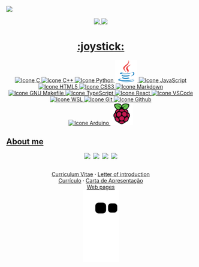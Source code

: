 ![](https://readme-typing-svg.herokuapp.com?font=JetBrains&color=3A9CDF&size=30&duration=3000&width=600&lines=Hello,+I+am+David+Propato;And+this+is+my+Github!)

 <div align="center">
   <a href="https://github.com/Propato">
   <img height="180em" src="https://github-readme-stats.vercel.app/api?username=Propato&show_icons=true&theme=tokyonight&count_private=true&hide=stars"/>
   <img height="180em" src="https://github-readme-stats.vercel.app/api/top-langs/?username=Propato&layout=compact&langs_count=6&theme=tokyonight"/>
</div>

<div style="display: inline_block" align="center">

<h1>:joystick:</h1>

  <img alt="Icone C" title="C" height="60" src="https://user-images.githubusercontent.com/84464307/224509054-5fd43a1f-7330-4d0f-b066-25ff6df69f53.png">
  <img alt="Icone C++" title="C++" height="62" src="https://user-images.githubusercontent.com/84464307/224508522-ec01805d-f189-4bff-80b2-f2975b8e7910.svg">
  <img alt="Icone Python" title="Python" height="60" src="https://user-images.githubusercontent.com/84464307/224508507-cfc82cca-a03f-4cc4-9554-e338610eb653.svg">
  <img alt="Icone Java" title="Java" height="60" src="https://github.com/devicons/devicon/blob/1119b9f84c0290e0f0b38982099a2bd027a48bf1/icons/java/java-original.svg">
  <img alt="Icone JavaScript" title="JavaScript" height="60" src="https://user-images.githubusercontent.com/84464307/224508215-145809cc-682b-448e-afd5-02ac50b3e36a.svg">
  <img alt="Icone HTML5" title="HTML5" height="60" src="https://user-images.githubusercontent.com/84464307/224508238-46e92293-d7bc-49e3-8b99-90e29f76a47b.svg">
  <img alt="Icone CSS3" title="CSS3" height="60" src="https://user-images.githubusercontent.com/84464307/224508250-b8476c60-4d40-4449-9af2-91f11abe4976.svg">
  <img alt="Icone Markdown" title="Markdown" height="60" src="https://user-images.githubusercontent.com/84464307/224508563-1e8af729-6f43-4fa5-8e6a-259bcb267a24.svg">

 <br>

  <img alt="Icone GNU Makefile" title="GNU Makefile" height="60" src="https://user-images.githubusercontent.com/84464307/224509679-b957b786-f83a-403a-b088-7132a54bd024.svg">
  <img alt="Icone TypeScript" title="TypeScript" height="60" src="https://user-images.githubusercontent.com/84464307/224509723-5c1dea02-7e46-4589-b156-884e770ee6ec.svg">
  <img alt="Icone React" title="React" height="60" src="https://user-images.githubusercontent.com/84464307/224509784-825a786c-c9a8-4ba8-9c8c-94fe5ed299cf.svg">
  <img alt="Icone VSCode" title="VSCode" height="60" src="https://user-images.githubusercontent.com/84464307/224509816-11ec8ace-5546-4664-88f9-c759f4b57b73.svg">
  <img alt="Icone WSL" title="Subsistema Windows para Linux" height="60" src="https://user-images.githubusercontent.com/84464307/224509875-d626ebb5-6c2b-4c1d-bdbe-7eb7dcf01458.png">
  <img alt="Icone Git" title="Git" height="60" src="https://user-images.githubusercontent.com/84464307/224510001-3e60f54c-2a0a-4ae9-bee6-f5b10df9ecf1.svg">
  <img alt="Icone Github" title="Github" height="60" src="https://user-images.githubusercontent.com/84464307/224510236-b9d8e5aa-25aa-4008-9491-99cf8bb7b532.png">

 <br>

  <img alt="Icone Arduino" title="Arduino" height="60" src="https://user-images.githubusercontent.com/84464307/224510603-775b30db-023f-45f9-bf56-42822cacb603.svg">
  <img alt="Icone Raspberry Pi" title="Raspberry Pi" height="60" src="https://github.com/devicons/devicon/blob/1119b9f84c0290e0f0b38982099a2bd027a48bf1/icons/raspberrypi/raspberrypi-original.svg">
</div>
 
## About me
 
<div align="center"> 
  <a href ="https://www.instagram.com/david.propato/" target="_blank"><img src="https://img.shields.io/badge/Instagram-%23E4405F?style=for-the-badge&logo=instagram&logoColor=white" target="_blank"></a>&nbsp
  <a href ="mailto:david123propato@gmail.com"><img src="https://img.shields.io/badge/Gmail-D14836?style=for-the-badge&logo=gmail&logoColor=white" target="_blank"></a>&nbsp
  <a href ="https://www.linkedin.com/in/david-propato-ab2694220/" target="_blank"><img src="https://img.shields.io/badge/LinkedIn-%230077B5?style=for-the-badge&logo=linkedin&logoColor=white" target="_blank"></a>&nbsp
  <a href ="https://wa.me/5527998661654?text=Hi,+I+found+your+number+on+GitHub+and+I+am+interested+in+your+work.+Can+we+talk%3F" target="_blank"><img src="https://img.shields.io/badge/Whatsapp-25C56c?style=for-the-badge&logo=whatsapp&logoColor=white" target="_blank"></a>
</div>

##

<div align="center"> 
  <a href ="https://drive.google.com/file/d/1Ae8TMxqkFVMkR-1U5_mnI-SGi_oanoLb/view?usp=share_link" target="_blank">Curriculum Vitae</a>
  ·
  <a href ="https://drive.google.com/file/d/1LAKFwJGBqRseu6tRob4eUntDiBvJih9T/view?usp=share_link" target="_blank">Letter of introduction</a>
  <br>
  <a href ="https://drive.google.com/file/d/14PX2HeJJLpzwMnhALBWZfNC748pAG9jA/view?usp=share_link" target="_blank">Currículo</a>
  ·
  <a href ="https://drive.google.com/file/d/1LIKU3cIXTThTc_kc38kSuo60vUfYRE0O/view?usp=share_link" target="_blank">Carta de Apresentação</a>
  <br>
  <a href ="#" target="_blank">Web pages</a>
</div>

<div align="center">
  <img src="https://github.com/Propato/Propato/blob/output/github-contribution-grid-snake.svg" alt="Snake eating the commits">
</div>
